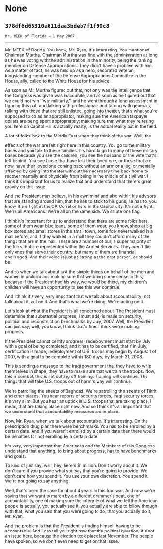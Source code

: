 # None
## `378df6d65310a611daa3bdeb7f1f90c8`
`Mr. MEEK of Florida — 1 May 2007`

---


Mr. MEEK of Florida. You know, Mr. Ryan, it's interesting. You 
mentioned Chairman Murtha. Chairman Murtha was fine with the 
administration as long as he was voting with the administration in the 
minority, being the ranking member on Defense Appropriations. They 
didn't have a problem with him. As a matter of fact, he was held up as 
a hero, decorated veteran, longstanding member of the Defense 
Appropriations Committee in the House, ally, called to the White House 
for his advice.

As soon as Mr. Murtha figured out that, not only was the intelligence 
that the Congress was given was inaccurate, and as soon as he figured 
out that we could not win ''war militarily,'' and he went through a 
long assessment in figuring this out, and talking with professionals 
and talking with generals, talking with those that are still enlisted, 
going into theater, that's what you're supposed to do as an 
appropriator, making sure the American taxpayer dollars are being spent 
appropriately; making sure that what they're telling you here on 
Capitol Hill is actually reality, is the actual reality out in the 
field.

A lot of folks look to the Middle East when they think of the war. 
Well, the


effects of the war are felt right here in this country. You go to the 
military bases and you talk to these families. It's hard to go to many 
of these military bases because you see the children, you see the 
husband or the wife that's left behind. You see those that have lost 
their loved one, or those that are now, have their loved one coming 
back without an arm or a leg, or mentally affected by going into 
theater without the necessary time back home to recover mentally and 
physically from being in the middle of a civil war. I think it's 
important for us to realize that and understand that there's great 
gravity on this issue.

And the President may believe, in his own mind and also within his 
advisors that are standing around him, that he has to stick to his 
guns, he has to, you know, it's a fight at the OK Corral or here in the 
Capitol city. It's not a fight. We're all Americans. We're all on the 
same side. We salute one flag.

I think it's important for us to understand that there are some folks 
here, some of them wear blue jeans, some of them wear, you know, shop 
at big box stores and small stores in the small town, some folk never 
walked in a mall before, and if they walked in a mall they couldn't 
afford many of the things that are in the mall. These are a number of 
our, a super majority of the folks that are represented within the 
Armed Services. They aren't the only ones that serve their country, but 
many of them are financial challenged. And their voice is just 
as strong as the next person, or should be.


And so when we talk about just the simple things on behalf of the men 
and women in uniform and making sure that we bring some sense to this, 
because if the President had his way, we would be there, my children's 
children will have an opportunity to see this war continue.

And I think it's very, very important that we talk about 
accountability; not talk about it, act on it. And that's what we're 
doing. We're acting on it.

Let's look at what the President is all concerned about. The 
President must determine that substantial progress, I must add, is made 
on security, political and reconstruction benchmarks by July, 2007. 
Well, the President can just say, well, you know, I think that's fine. 
I think we're making progress.

If the President cannot certify progress, redeployment must start by 
July with a goal of being completed, and it has to be certified, that 
if in July, certification is made, redeployment of U.S. troops may 
begin by August 1 of 2007, with a goal to be complete within 180 days, 
by March 31, 2008.

This is sending a message to the Iraqi government that they have to 
whip themselves in shape; they have to make sure that we train the 
troops. Now, this is combat, this is not cutting off training. Training 
will continue. The things that will take U.S. troops out of harm's way 
will continue.

We're patrolling the streets of Baghdad. We're patrolling the streets 
of Tikrit and other places. You hear reports of security forces, Iraqi 
security forces, it's very slim. But you hear an uptick in U.S. troops 
that are taking place, I mean, that are taking place right now. And so 
I think it's all important that we understand that accountability 
measures are in place.

Now, Mr. Ryan, when we talk about accountable. It's interesting. On 
the prescription drug plan there were benchmarks. You had to be 
enrolled by a certain date. And if you weren't enrolled by a certain 
date then there would be penalties for not enrolling by a certain date.

It's very, very important that Americans and the Members of this 
Congress understand that anything, to bring about progress, has to have 
benchmarks and goals.

To kind of just say, well, hey, here's $1 million. Don't worry about 
it. We don't care if you provide what you say that you're going to 
provide. We don't care how you spend it. You use your own discretion. 
You spend it. We're not going to say anything.

Well, that's been the case for about 4 years in this Iraq war. And 
now we're saying that we want to march by a different drummer's beat, 
one of accountability, one of making sure the integrity of what we tell 
the American people is actually, you actually see it, you actually are 
able to follow through with that, what you said that you were going to 
do, that you actually do it, Mr. Ryan.

And the problem is that the President is finding himself having to be 
accountable. And I can tell you right now that the political question, 
it's not an issue here, because the election took place last November. 
The people have spoken, so we don't even need to get on that issue.